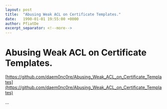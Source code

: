 ```yaml
---
layout: post
title:  "Abusing Weak ACL on Certificate Templates."
date:   1990-01-01 19:55:00 +0000
author: PfiatDe
excerpt_separator: <!--more-->
---
```


# Abusing Weak ACL on Certificate Templates.
[https://github.com/daem0nc0re/Abusing_Weak_ACL_on_Certificate_Templates](https://github.com/daem0nc0re/Abusing_Weak_ACL_on_Certificate_Templates)

...
<!--more-->
